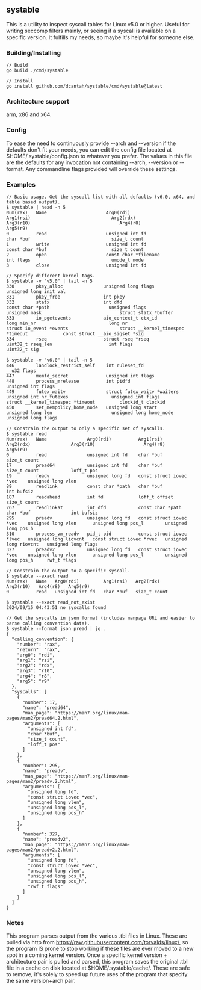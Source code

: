 ## systable

This is a utility to inspect syscall tables for Linux v5.0 or higher. Useful for writing seccomp filters mainly, or seeing if a syscall is available on a specific version. It fulfills my needs, so maybe it's helpful for someone else.

### Building/Installing
```
// Build
go build ./cmd/systable

// Install
go install github.com/dcantah/systable/cmd/systable@latest
```

### Architecture support
arm, x86 and x64.

### Config
To ease the need to continuously provide --arch and --version if the defaults don't fit your needs, you can edit the config file located at $HOME/.systable/config.json to whatever you prefer. The values in this file are the defaults for any invocation not containing --arch, --version or --format. Any commandline flags provided will override these settings.

### Examples
```shell
// Basic usage. Get the syscall list with all defaults (v6.0, x64, and table based output).
$ systable | head -n 5
Num(rax)   Name                      Arg0(rdi)                                  Arg1(rsi)                              Arg2(rdx)                                       Arg3(r10)                                 Arg4(r8)                                      Arg5(r9)   
0          read                      unsigned int fd                            char *buf                              size_t count                                                                                                                            
1          write                     unsigned int fd                            const char *buf                        size_t count                                                                                                                            
2          open                      const char *filename                       int flags                              umode_t mode                                                                                                                            
3          close                     unsigned int fd

// Specify different kernel tags.
$ systable -v "v5.0" | tail -n 5
330        pkey_alloc               unsigned long flags                 unsigned long init_val                                                                                                                                                        
331        pkey_free                int pkey                                                                                                                                                                                                          
332        statx                    int dfd                             const char *path                      unsigned flags                                  unsigned mask                             struct statx *buffer                          
333        io_pgetevents            aio_context_t ctx_id                long min_nr                           long nr                                         struct io_event *events                   struct __kernel_timespec *timeout             const struct __aio_sigset *sig
334        rseq                     struct rseq *rseq                   uint32_t rseq_len                     int flags                                       uint32_t sig                                                                            

$ systable -v "v6.0" | tail -n 5
446        landlock_restrict_self    int ruleset_fd                             __u32 flags                                                                                                                                                                    
447        memfd_secret              unsigned int flags                                                                                                                                                                                                        
448        process_mrelease          int pidfd                                  unsigned int flags                                                                                                                                                             
449        futex_waitv               struct futex_waitv *waiters                unsigned int nr_futexes                unsigned int flags                              struct __kernel_timespec *timeout         clockid_t clockid                             
450        set_mempolicy_home_node   unsigned long start                        unsigned long len                      unsigned long home_node                         unsigned long flags

// Constrain the output to only a specific set of syscalls.
$ systable read
Num(rax)   Name               Arg0(rdi)          Arg1(rsi)                  Arg2(rdx)               Arg3(r10)                  Arg4(r8)                Arg5(r9)   
0          read               unsigned int fd    char *buf                  size_t count                                                               
17         pread64            unsigned int fd    char *buf                  size_t count            loff_t pos                                         
19         readv              unsigned long fd   const struct iovec *vec    unsigned long vlen                                                         
89         readlink           const char *path   char *buf                  int bufsiz                                                                 
187        readahead          int fd             loff_t offset              size_t count                                                               
267        readlinkat         int dfd            const char *path           char *buf               int bufsiz                                         
295        preadv             unsigned long fd   const struct iovec *vec    unsigned long vlen      unsigned long pos_l        unsigned long pos_h     
310        process_vm_readv   pid_t pid          const struct iovec *lvec   unsigned long liovcnt   const struct iovec *rvec   unsigned long riovcnt   unsigned long flags
327        preadv2            unsigned long fd   const struct iovec *vec    unsigned long vlen      unsigned long pos_l        unsigned long pos_h     rwf_t flags

// Constrain the output to a specific syscall.
$ systable --exact read
Num(rax)   Name   Arg0(rdi)         Arg1(rsi)   Arg2(rdx)      Arg3(r10)   Arg4(r8)   Arg5(r9)   
0          read   unsigned int fd   char *buf   size_t count

$ systable --exact read_not_exist
2024/09/15 04:43:51 no syscalls found

// Get the syscalls in json format (includes manpage URL and easier to parse calling convention data).
$ systable --format json pread | jq .
{
  "calling_convention": {
    "number": "rax",
    "return": "rax",
    "arg0": "rdi",
    "arg1": "rsi",
    "arg2": "rdx",
    "arg3": "r10",
    "arg4": "r8",
    "arg5": "r9"
  },
  "syscalls": [
    {
      "number": 17,
      "name": "pread64",
      "man_page": "https://man7.org/linux/man-pages/man2/pread64.2.html",
      "arguments": [
        "unsigned int fd",
        "char *buf",
        "size_t count",
        "loff_t pos"
      ]
    },
    {
      "number": 295,
      "name": "preadv",
      "man_page": "https://man7.org/linux/man-pages/man2/preadv.2.html",
      "arguments": [
        "unsigned long fd",
        "const struct iovec *vec",
        "unsigned long vlen",
        "unsigned long pos_l",
        "unsigned long pos_h"
      ]
    },
    {
      "number": 327,
      "name": "preadv2",
      "man_page": "https://man7.org/linux/man-pages/man2/preadv2.2.html",
      "arguments": [
        "unsigned long fd",
        "const struct iovec *vec",
        "unsigned long vlen",
        "unsigned long pos_l",
        "unsigned long pos_h",
        "rwf_t flags"
      ]
    }
  ]
}

```

### Notes
This program parses output from the various .tbl files in Linux. These are pulled via http from https://raw.githubusercontent.com/torvalds/linux/, so the program IS prone to stop working if these files are ever moved to a new spot in a coming kernel version. Once a specific kernel version + architecture pair is pulled and parsed, this program saves the original .tbl file in a cache on disk located at $HOME/.systable/cache/. These are safe to remove, it's solely to speed up future uses of the program that specify the same version+arch pair.

